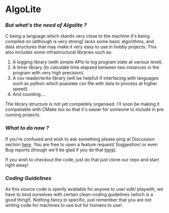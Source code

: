 # AlgoLite

### *But what's the need of Algolite ?*
C being a language which stands very close to the machine it's being compiled on (although is very strong) lacks some basic algorithms, and data structures that may make it very easy to use in hobby projects. This also includes some infrastructural libraries such as:
1. A logging library (with simple APIs to log program state at various level).
2. A timer library (to calculate time elapsed between two instances in the program with very high precision).
3. A csv reader/write library (will be helpfull if interfacing with languages such as python which populate csv file with data to process at higher speed).
4. And counting....

The library structure is not yet completely organised. I'll soon be making it compatiable with CMake too so that it's easier for someone to include in pre running projects.

### *What to do now ?*
If you're confused and wish to ask something please ping at Discussion section [here](https://github.com/UtkarshBhatthere/algolite/discussions). You are free to open a feature request/ Suggestion/ or even Bug reports (though we'll be glad if you do that [here](https://github.com/UtkarshBhatthere/algolite/issues)).

If you wish to checkout the code, just do that just clone our repo and start right away!

### *Coding Guidelines*
As this source code is openly available for anyone to use/ edit/ playwith, we have to bind ourselves with certain clean-coding guidelines (which is a good thing!). Nothing fancy in specific, just remember that you are not writing code for machines to use but for humans to use!.